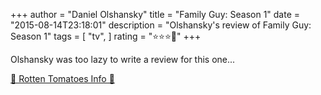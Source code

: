 +++
author = "Daniel Olshansky"
title = "Family Guy: Season 1"
date = "2015-08-14T23:18:01"
description = "Olshansky's review of Family Guy: Season 1"
tags = [
    "tv",
]
rating = "⭐⭐⭐🌟"
+++

Olshansky was too lazy to write a review for this one...

[🍅 Rotten Tomatoes Info 🍅](https://www.rottentomatoes.com//tv/family_guy/s01)